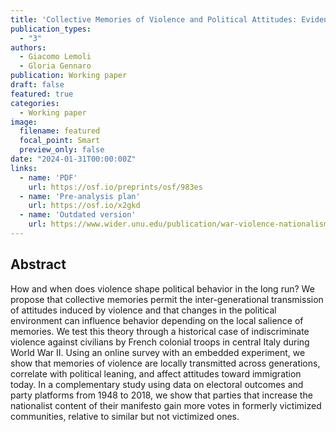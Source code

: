 ```yaml
---
title: 'Collective Memories of Violence and Political Attitudes: Evidence from a World War II Frontline'
publication_types:
  - "3"
authors:
  - Giacomo Lemoli
  - Gloria Gennaro
publication: Working paper
draft: false
featured: true
categories:
  - Working paper
image:
  filename: featured
  focal_point: Smart
  preview_only: false
date: "2024-01-31T00:00:00Z"
links:
  - name: 'PDF'
    url: https://osf.io/preprints/osf/983es
  - name: 'Pre-analysis plan'
    url: https://osf.io/x2gkd
  - name: 'Outdated version'
    url: https://www.wider.unu.edu/publication/war-violence-nationalism-and-party-support
---
```


## Abstract

How and when does violence shape political behavior in the long run? We propose that collective memories permit the inter-generational transmission of attitudes induced by violence and that changes in the political environment can influence behavior depending on the local salience of memories. We test this theory through a historical case of indiscriminate violence against civilians by French colonial troops in central Italy during World War II. Using an online survey with an embedded experiment, we show that memories of violence are locally transmitted across generations, correlate with political leaning, and affect attitudes toward immigration today. In a complementary study using data on electoral outcomes and party platforms from 1948 to 2018, we show that parties that increase the nationalist content of their manifesto gain more votes in formerly victimized communities, relative to similar but not victimized ones.
